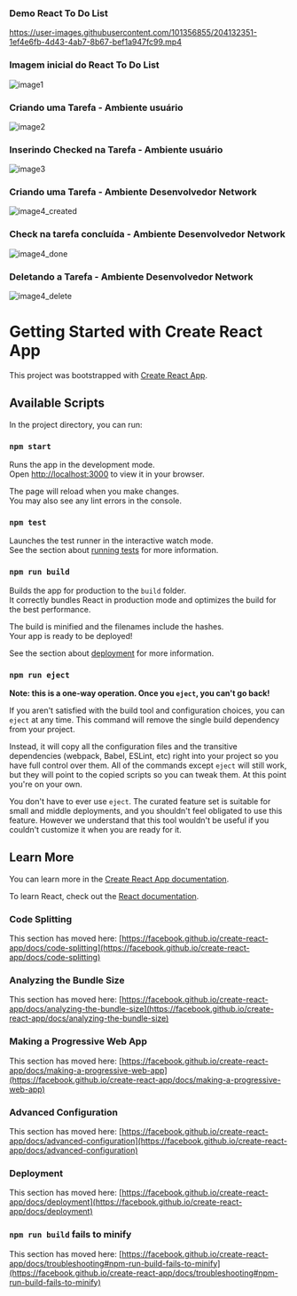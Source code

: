 ### Demo React To Do List
https://user-images.githubusercontent.com/101356855/204132351-1ef4e6fb-4d43-4ab7-8b67-bef1a947fc99.mp4

### Imagem inicial do React To Do List
![image1](https://user-images.githubusercontent.com/101356855/203968491-1fd141b2-b41e-4a84-850f-78ecb76c4bb3.png)

### Criando uma Tarefa - Ambiente usuário
![image2](https://user-images.githubusercontent.com/101356855/203968532-44421601-10b3-4dc6-840b-3e58bfb018f1.png)

### Inserindo Checked na Tarefa - Ambiente usuário
![image3](https://user-images.githubusercontent.com/101356855/203968570-bc88db48-147a-4560-9252-bcc2d560e873.png)

### Criando uma Tarefa - Ambiente Desenvolvedor Network
![image4_created](https://user-images.githubusercontent.com/101356855/203968735-f1e1d098-4551-409c-b073-d4307ec40fd5.png)

### Check na tarefa concluída - Ambiente Desenvolvedor Network
![image4_done](https://user-images.githubusercontent.com/101356855/203968915-4243a1ef-bdaa-4460-9a13-935ff99f68ef.png)

### Deletando a Tarefa - Ambiente Desenvolvedor Network
![image4_delete](https://user-images.githubusercontent.com/101356855/203969069-9a568359-7607-4dab-a436-19ef2584cbce.png)

# Getting Started with Create React App

This project was bootstrapped with [Create React App](https://github.com/facebook/create-react-app).

## Available Scripts

In the project directory, you can run:

### `npm start`

Runs the app in the development mode.\
Open [http://localhost:3000](http://localhost:3000) to view it in your browser.

The page will reload when you make changes.\
You may also see any lint errors in the console.

### `npm test`

Launches the test runner in the interactive watch mode.\
See the section about [running tests](https://facebook.github.io/create-react-app/docs/running-tests) for more information.

### `npm run build`

Builds the app for production to the `build` folder.\
It correctly bundles React in production mode and optimizes the build for the best performance.

The build is minified and the filenames include the hashes.\
Your app is ready to be deployed!

See the section about [deployment](https://facebook.github.io/create-react-app/docs/deployment) for more information.

### `npm run eject`

**Note: this is a one-way operation. Once you `eject`, you can't go back!**

If you aren't satisfied with the build tool and configuration choices, you can `eject` at any time. This command will remove the single build dependency from your project.

Instead, it will copy all the configuration files and the transitive dependencies (webpack, Babel, ESLint, etc) right into your project so you have full control over them. All of the commands except `eject` will still work, but they will point to the copied scripts so you can tweak them. At this point you're on your own.

You don't have to ever use `eject`. The curated feature set is suitable for small and middle deployments, and you shouldn't feel obligated to use this feature. However we understand that this tool wouldn't be useful if you couldn't customize it when you are ready for it.

## Learn More

You can learn more in the [Create React App documentation](https://facebook.github.io/create-react-app/docs/getting-started).

To learn React, check out the [React documentation](https://reactjs.org/).

### Code Splitting

This section has moved here: [https://facebook.github.io/create-react-app/docs/code-splitting](https://facebook.github.io/create-react-app/docs/code-splitting)

### Analyzing the Bundle Size

This section has moved here: [https://facebook.github.io/create-react-app/docs/analyzing-the-bundle-size](https://facebook.github.io/create-react-app/docs/analyzing-the-bundle-size)

### Making a Progressive Web App

This section has moved here: [https://facebook.github.io/create-react-app/docs/making-a-progressive-web-app](https://facebook.github.io/create-react-app/docs/making-a-progressive-web-app)

### Advanced Configuration

This section has moved here: [https://facebook.github.io/create-react-app/docs/advanced-configuration](https://facebook.github.io/create-react-app/docs/advanced-configuration)

### Deployment

This section has moved here: [https://facebook.github.io/create-react-app/docs/deployment](https://facebook.github.io/create-react-app/docs/deployment)

### `npm run build` fails to minify

This section has moved here: [https://facebook.github.io/create-react-app/docs/troubleshooting#npm-run-build-fails-to-minify](https://facebook.github.io/create-react-app/docs/troubleshooting#npm-run-build-fails-to-minify)

